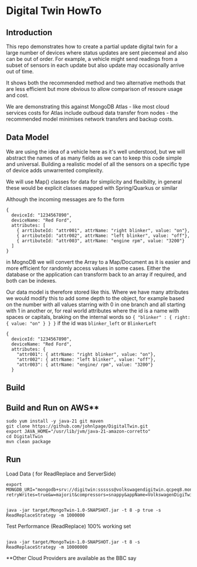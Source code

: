 # Digital Twin HowTo

## Introduction

This repo demonstrates how to create a partial update digital twin for a large
number of devices where status updates are sent piecemeal and also can be out of
order. For example, a vehicle might send readings from a subset of sensors in
each update but also update may occasionally arrive out of time.

It shows both the recommended method and two alternative methods that are less
efficient but more obvious to allow comparison of resoure usage and cost.

We are demonstrating this against MongoDB Atlas - like most cloud services costs
for Atlas include outboud data transfer from nodes - the recommended model
minimises network transfers and backup costs.

## Data Model

We are using the idea of a vehicle here as it's well understood, but we will
abstract the names of as many fields as we can to keep this code simple and
universal. Building a realistic model of all the sensors on a specific type of
device adds unwarrented complexity.

We will use Map() classes for data for simplicity and flexibility, in general
these would be explicit classes mapped with Spring/Quarkus or similar

Although the incoming messages are fo the form

```
{
  deviceId: "1234567890",
  deviceName: "Red Ford",
  attributes: [
    { arrtibuteId: "attr001", attrName: "right blinker", value: "on"},
    { arrtibuteId: "attr002", attrName: "left blinker", value: "off"},
    { arrtibuteId: "attr003", attrName: "engine rpm", value: "3200"}
  ]
}
```

in MognoDB we will convert the Array to a Map/Document as it is easier and more
efficient for randomly access values in some cases. Either the database or the
application can transform back to an array if required, and both can be indexes.

Our data model is therefore stored like this. Where we have many attributes we
would modify this to add some depth to the object, for example based on the
number with all values starring with 0 in one
branch and all starting with 1 in another or, for real world attributes where
the id is a name with spaces or capitals, braking on the internal words so
`{ "blinker" : { right: { value: "on" } } }` if the id was `blinker_left` or
`BlinkerLeft`

```
{
  deviceId: "1234567890",
  deviceName: "Red Ford",
  attributes: {
    "attr001": { attrName: "right blinker", value: "on"},
    "attr002": { attrName: "left blinker", value: "off"},
    "attr003": { attrName: "engine/ rpm", value: "3200"}
  }
```

## Build

## Build and Run on AWS**

```
sudo yum install -y java-21 git maven
git clone https://github.com/johnlpage/DigitalTwin.git
export JAVA_HOME="/usr/lib/jvm/java-21-amazon-corretto"
cd DigitalTwin
mvn clean package
```

## Run

Load Data ( for ReadReplace and ServerSide)

```shell
export MONGDB_URI="mongodb+srv://digitwin:ssssss@volkswagendigitwin.qcpeq8.mongodb.net/?retryWrites=true&w=majorit&compressors=snappy&appName=VolkswagenDigiTwin"


java -jar target/MongoTwin-1.0-SNAPSHOT.jar -t 8 -p true -s ReadReplaceStrategy -m 1000000
```

Test Performance (ReadReplace) 100% working set

```shell

java -jar target/MongoTwin-1.0-SNAPSHOT.jar -t 8 -s ReadReplaceStrategy -m 10000000

```

**Other Cloud Providers are available as the BBC say